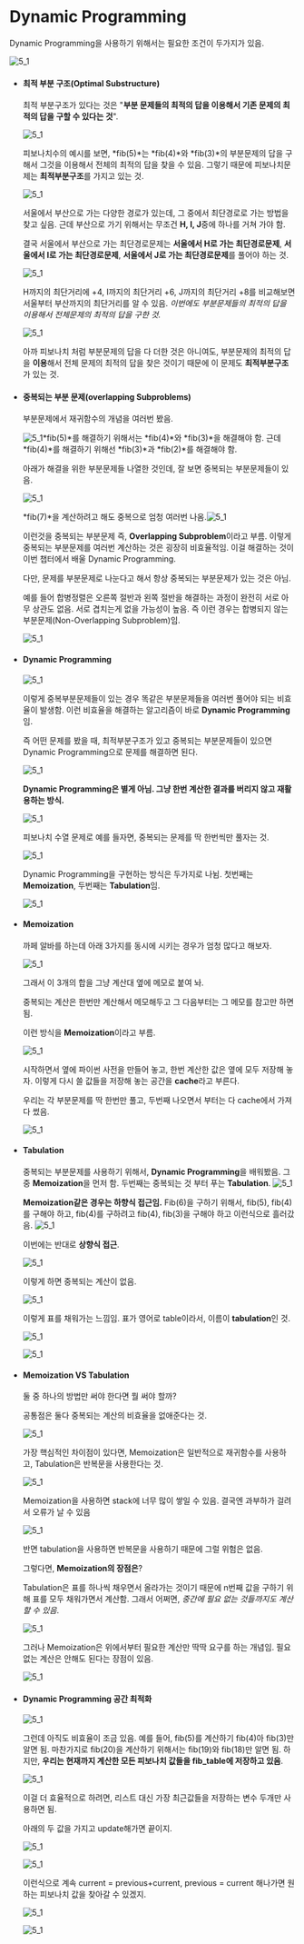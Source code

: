 # Dynamic Programming

Dynamic Programming을 사용하기 위해서는 필요한 조건이 두가지가 있음. 

![5_1](./resources/5_1.png)

- #### 최적 부분 구조(Optimal Substructure)

  최적 부분구조가 있다는 것은 "**부분 문제들의 최적의 답을 이용해서 기존 문제의 최적의 답을 구할 수 있다는 것**". 

  ![5_1](./resources/5_2.png)

  피보나치수의 예시를 보면, *fib(5)*는 *fib(4)*와 *fib(3)*의 부분문제의 답을 구해서 그것을 이용해서 전체의 최적의 답을 찾을 수 있음. 그렇기 때문에 피보나치문제는 **최적부분구조**를 가지고 있는 것. 

  ![5_1](./resources/5_3.png)

  서울에서 부산으로 가는 다양한 경로가 있는데, 그 중에서 최단경로로 가는 방법을 찾고 싶음. 근데 부산으로 가기 위해서는 무조건 **H, I, J**중에 하나를 거쳐 가야 함.  

  결국 서울에서 부산으로 가는 최단경로문제는 **서울에서 H로 가는 최단경로문제**, **서울에서 I로 가는 최단경로문제**, **서울에서 J로 가는 최단경로문제**를 풀어야 하는 것. 

  ![5_1](./resources/5_4.png)

  H까지의 최단거리에 +4, I까지의 최단거리 +6, J까지의 최단거리 +8를 비교해보면 서울부터 부산까지의 최단거리를 알 수 있음. *이번에도 부분문제들의 최적의 답을 이용해서 전체문제의 최적의 답을 구한 것.* 

  ![5_1](./resources/5_5.png)

  아까 피보나치 처럼 부분문제의 답을 다 더한 것은 아니여도, 부분문제의 최적의 답을 **이용**해서 전체 문제의 최적의 답을 찾은 것이기 때문에 이 문제도 **최적부분구조**가 있는 것. 



- #### 중복되는 부분 문제(overlapping Subproblems)

  부분문제에서 재귀함수의 개념을 여러번 봤음. 

  ![5_1](./resources/5_6.png)*fib(5)*를 해결하기 위해서는 *fib(4)*와 *fib(3)*을 해결해야 함. 근데 *fib(4)*를 해결하기 위해선 *fib(3)*과 *fib(2)*를 해결해야 함. 

  아래가 해결을 위한 부분문제들 나열한 것인데, 잘 보면 중복되는 부분문제들이 있음. 

  ![5_1](./resources/5_7.png)

  *fib(7)*을 계산하려고 해도 중복으로 엄청 여러번 나옴.![5_1](./resources/5_8.png)

  이런것을 중복되는 부분문제 즉, **Overlapping Subproblem**이라고 부름. 이렇게 중복되는 부분문제를 여러번 계산하는 것은 굉장히 비효율적임. 이걸 해결하는 것이 이번 챕터에서 배울 Dynamic Programming. 

  다만, 문제를 부분문제로 나눈다고 해서 항상 중복되는 부분문제가 있는 것은 아님. 

  예를 들어 합병정렬은 오른쪽 절반과 왼쪽 절반을 해결하는 과정이 완전히 서로 아무 상관도 없음. 서로 겹치는게 없을 가능성이 높음. 즉 이런 경우는 합병되지 않는 부분문제(Non-Overlapping Subproblem)임. 

  ![5_1](./resources/5_9.png)

  

- #### Dynamic Programming

  ![5_1](./resources/5_10.png)

  이렇게 중복부분문제들이 있는 경우 똑같은 부분문제들을 여러번 풀어야 되는 비효율이 발생함. 이런 비효율을 해결하는 알고리즘이 바로 **Dynamic Programming**임. 

  즉 어떤 문제를 봤을 때, 최적부분구조가 있고 중복되는 부분문제들이 있으면 Dynamic Programming으로 문제를 해결하면 된다. 

  ![5_1](./resources/5_11.png)

  **Dynamic Programming은 별게 아님. 그냥 한번 계산한 결과를 버리지 않고 재활용하는 방식.**

   ![5_1](./resources/5_12.png)

  피보나치 수열 문제로 예를 들자면, 중복되는 문제를 딱 한번씩만 풀자는 것. 

  ![5_1](./resources/5_13.png)

  Dynamic Programming을 구현하는 방식은 두가지로 나뉨. 첫번째는 **Memoization**, 두번째는 **Tabulation**임. 

  ![5_1](./resources/5_14.png)



- #### Memoization

  까페 알바를 하는데 아래 3가지를 동시에 시키는 경우가 엄청 많다고 해보자. 

  ![5_1](./resources/5_16.png)

  그래서 이 3개의 합을 그냥 계산대 옆에 메모로 붙여 놔. 

  중복되는 계산은 한번만 계산해서 메모해두고 그 다음부터는 그 메모를 참고만 하면 됨. 

  이런 방식을 **Memoization**이라고 부름. 

  ![5_1](./resources/5_17.png)

  시작하면서 옆에 파이썬 사전을 만들어 놓고, 한번 계산한 값은 옆에 모두 저장해 놓자. 이렇게 다시 쓸 값들을 저장해 놓는 공간을 **cache**라고 부른다. 

  우리는 각 부분문제를 딱 한번만 풀고, 두번째 나오면서 부터는 다 cache에서 가져다 썼음. 

  ![5_1](./resources/5_18.png)

  

- #### Tabulation

  중복되는 부분문제를 사용하기 위해서, **Dynamic Programming**을 배워봤음. 그 중 **Memoization**을 먼저 함. 두번째는 중복되는 것 부터 푸는 **Tabulation**. ![5_1](./resources/5_19.png)

  **Memoization같은 경우는 하향식 접근임.** Fib(6)을 구하기 위해서, fib(5), fib(4)를 구해야 하고, fib(4)를 구하려고 fib(4), fib(3)을 구해야 하고 이런식으로 흘러갔음. ![5_1](./resources/5_20.png) 

  이번에는 반대로 **상향식 접근**. 

  ![5_1](./resources/5_21.png)

  이렇게 하면 중복되는 계산이 없음. 

  ![5_1](./resources/5_22.png)

  이렇게 표를 채워가는 느낌임. 표가 영어로 table이라서, 이름이 **tabulation**인 것. 

  ![5_1](./resources/5_23.png)

  ![5_1](./resources/5_24.png)



- #### Memoization VS Tabulation

  둘 중 하나의 방법만 써야 한다면 뭘 써야 할까?

  공통점은 둘다 중복되는 계산의 비효율을 없애준다는 것. 

  ![5_1](./resources/5_25.png)

  가장 핵심적인 차이점이 있다면, Memoization은 일반적으로 재귀함수를 사용하고, Tabulation은 반복문을 사용한다는 것. 

  ![5_1](./resources/5_26.png)

  Memoization을 사용하면 stack에 너무 많이 쌓일 수 있음. 결국엔 과부하가 걸려서 오류가 날 수 있음 

  ![5_1](./resources/5_27.png)

  반면 tabulation을 사용하면 반복문을 사용하기 때문에 그럴 위험은 없음. 

  그렇다면, **Memoization의 장점은**?

  Tabulation은 표를 하나씩 채우면서 올라가는 것이기 때문에 n번째 값을 구하기 위해 표를 모두 채워가면서 계산함. 그래서 어쩌면, *중간에 필요 없는 것들까지도 계산할 수 있음*.

  ![5_1](./resources/5_28.png) 

  그러나 Memoization은 위에서부터 필요한 계산만 딱딱 요구를 하는 개념임. 필요없는 계산은 안해도 된다는 장점이 있음. 

  ![5_1](./resources/5_29.png)



- #### Dynamic Programming 공간 최적화

  ![5_1](./resources/5_30.png)

  그런데 아직도 비효율이 조금 있음. 예를 들어, fib(5)를 계산하기 fib(4)아 fib(3)만 알면 됨. 마찬가지로 fib(20)을 계산하기 위해서는 fib(19)와 fib(18)만 알면 됨. 하지만, **우리는 현재까지 계산한 모든 피보나치 값들을 fib_table에 저장하고 있음**. 

  ![5_1](./resources/5_31.png)

  이걸 더 효율적으로 하려면, 리스트 대신 가장 최근값들을 저장하는 변수 두개만 사용하면 됨. 

  아래의 두 값을 가지고 update해가면 끝이지. 

  ![5_1](./resources/5_32.png)

  ![5_1](./resources/5_33.png)

  이런식으로 계속 current = previous+current, previous = current 해나가면 원하는 피보나치 값을 찾아갈 수 있겠지. 

  ![5_1](./resources/5_34.png)

  ![5_1](./resources/5_35.png)